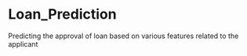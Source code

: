 # Loan_Prediction
Predicting the approval of loan based on various features related to the applicant
